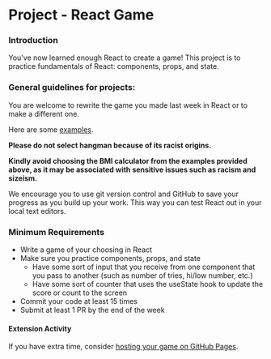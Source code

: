 # Project - React Game

### Introduction

You've now learned enough React to create a game! This project is to practice fundamentals of React: components, props, and state.

### General guidelines for projects:

You are welcome to rewrite the game you made last week in React or to make a different one.

Here are some [examples](https://bg.reactjs.org/community/examples.html).

**Please do not select hangman because of its racist origins.**

**Kindly avoid choosing the BMI calculator from the examples provided above, as it may be associated with sensitive issues such as racism and sizeism.**

We encourage you to use git version control and GitHub to save your progress as you build up your work. This way you can test React out in your local text editors.

### Minimum Requirements

- Write a game of your choosing in React
- Make sure you practice components, props, and state
  - Have some sort of input that you receive from one component that you pass to another (such as number of tries, hi/low number, etc.)
  - Have some sort of counter that uses the useState hook to update the score or count to the screen
- Commit your code at least 15 times
- Submit at least 1 PR by the end of the week

#### Extension Activity

If you have extra time, consider [hosting your game on GitHub Pages](https://betterprogramming.pub/how-to-host-your-react-app-on-github-pages-for-free-919ad201a4cb).

